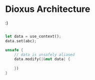 # Dioxus Architecture

:) 


```rust

let data = use_context();
data.set(abc);

unsafe {
    // data is unsafely aliased
    data.modify(|&mut data| {
        
    })
}

```
